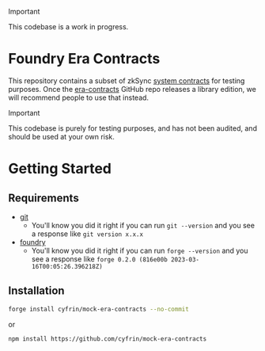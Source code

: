 > [!IMPORTANT]  
> This codebase is a work in progress. 

# Foundry Era Contracts

This repository contains a subset of zkSync [system contracts](https://docs.zksync.io/zk-stack/components/smart-contracts/system-contracts.html) for testing purposes. Once the [era-contracts](https://github.com/matter-labs/era-contracts/) GitHub repo releases a library edition, we will recommend people to use that instead. 

> [!IMPORTANT]  
> This codebase is purely for testing purposes, and has not been audited, and should be used at your own risk. 

# Getting Started

## Requirements

-   [git](https://git-scm.com/book/en/v2/Getting-Started-Installing-Git)
    -   You'll know you did it right if you can run `git --version` and you see a response like `git version x.x.x`
-   [foundry](https://getfoundry.sh/)
    -   You'll know you did it right if you can run `forge --version` and you see a response like `forge 0.2.0 (816e00b 2023-03-16T00:05:26.396218Z)`

## Installation

```bash
forge install cyfrin/mock-era-contracts --no-commit
```

or

```bash
npm install https://github.com/cyfrin/mock-era-contracts
```

